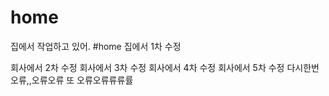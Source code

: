 # home

집에서 작업하고 있어. #home
집에서 1차 수정

회사에서 2차 수정
회사에서 3차 수정
회사에서 4차 수정
회사에서 5차 수정
다시한번 오류,,오류오류
또 오류오류류류률
